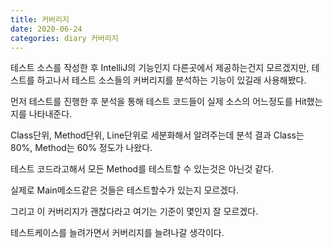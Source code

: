 ```yaml
---
title: 커버리지
date: 2020-06-24
categories: diary 커버리지
---
```


테스트 소스를 작성한 후 IntelliJ의 기능인지 다른곳에서 제공하는건지 모르겠지만, 테스트를 하고나서 테스트 소스들의 커버리지를 분석하는 기능이 있길래 사용해봤다.

먼저 테스트를 진행한 후 분석을 통해 테스트 코드들이 실제 소스의 어느정도를 Hit했는지를 나타내준다.

Class단위, Method단위, Line단위로 세분화해서 알려주는데 분석 결과 Class는 80%, Method는 60% 정도가 나왔다.

테스트 코드라고해서 모든 Method를 테스트할 수 있는것은 아닌것 같다.

실제로 Main메소드같은 것들은 테스트할수가 있는지 모르겠다.

그리고 이 커버리지가 괜찮다라고 여기는 기준이 몇인지 잘 모르겠다.

테스트케이스를 늘려가면서 커버리지를 늘려나갈 생각이다.
